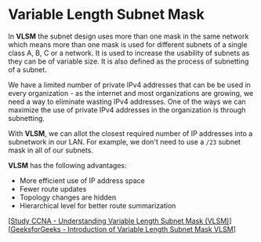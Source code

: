 # Variable Length Subnet Mask

In **VLSM** the subnet design uses more than one mask in the same network which means more than one mask is used for different subnets of a single class A, B, C or a network.
It is used to increase the usability of subnets as they can be of variable size.
It is also defined as the process of subnetting of a subnet.

We have a limited number of private IPv4 addresses that can be be used in every organization - as the internet and most organizations are growing, we need a way to eliminate wasting IPv4 addresses.
One of the ways we can maximize the use of private IPv4 addresses in the organization is through subnetting.

With **VLSM**, we can allot the closest required number of IP addresses into a subnetwork in our LAN.
For example, we don't need to use a `/23` subnet mask in all of our subnets.

**VLSM** has the following advantages:

- More efficient use of IP address space
- Fewer route updates
- Topology changes are hidden
- Hierarchical level for better route summarization

[[Study CCNA - Understanding Variable Length Subnet Mask (VLSM)](https://study-ccna.com/variable-length-subnet-mask-vlsm/)]<br>
[[GeeksforGeeks - Introduction of Variable Length Subnet Mask VLSM](https://www.geeksforgeeks.org/introduction-of-variable-length-subnet-mask-vlsm/)]
